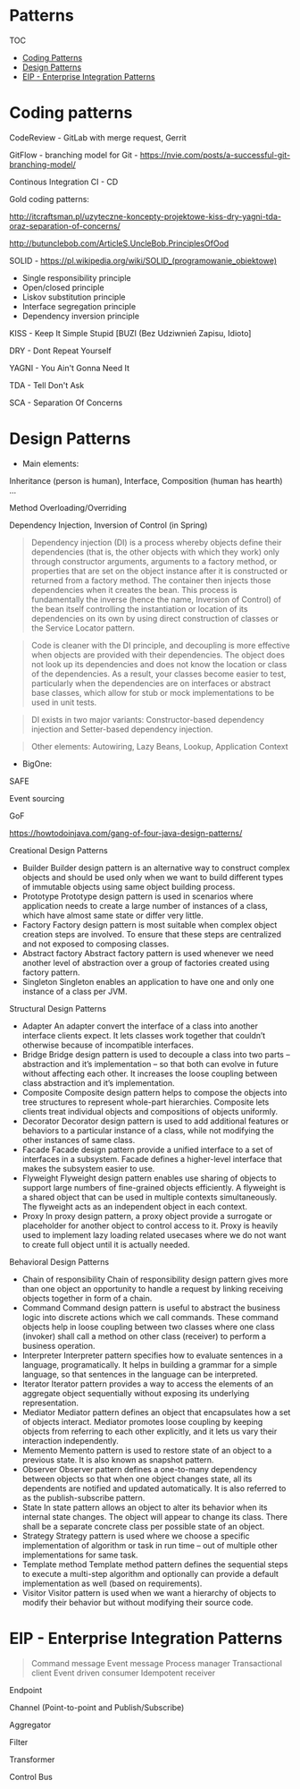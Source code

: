
# Patterns

TOC
- [Coding Patterns](#coding_patterns)
- [Design Patterns](#design_patterns)
- [EIP - Enterprise Integration Patterns](#eip)



# Coding patterns <a name="coding_patterns"></a>

CodeReview - GitLab with merge request, Gerrit

GitFlow - branching model for Git - https://nvie.com/posts/a-successful-git-branching-model/

Continous Integration CI - CD


Gold coding patterns:

http://itcraftsman.pl/uzyteczne-koncepty-projektowe-kiss-dry-yagni-tda-oraz-separation-of-concerns/

http://butunclebob.com/ArticleS.UncleBob.PrinciplesOfOod

SOLID - https://pl.wikipedia.org/wiki/SOLID_(programowanie_obiektowe)

  - Single responsibility principle 
  - Open/closed principle
  - Liskov substitution principle
  - Interface segregation principle
  - Dependency inversion principle

KISS - Keep It Simple Stupid [BUZI (Bez Udziwnień Zapisu, Idioto]

DRY - Dont Repeat Yourself

YAGNI - You Ain't Gonna Need It

TDA - Tell Don't Ask

SCA - Separation Of Concerns




# Design Patterns <a name="design_patterns"></a>

- Main elements:

Inheritance (person is human), Interface, Composition (human has hearth) ...

Method Overloading/Overriding

Dependency Injection, Inversion of Control (in Spring)

> Dependency injection (DI) is a process whereby objects define their dependencies (that is, the other objects with which they work) only through constructor arguments, arguments to a factory method, or properties that are set on the object instance after it is constructed or returned from a factory method. The container then injects those dependencies when it creates the bean. This process is fundamentally the inverse (hence the name, Inversion of Control) of the bean itself controlling the instantiation or location of its dependencies on its own by using direct construction of classes or the Service Locator pattern.

> Code is cleaner with the DI principle, and decoupling is more effective when objects are provided with their dependencies. The object does not look up its dependencies and does not know the location or class of the dependencies. As a result, your classes become easier to test, particularly when the dependencies are on interfaces or abstract base classes, which allow for stub or mock implementations to be used in unit tests.

> DI exists in two major variants: Constructor-based dependency injection and Setter-based dependency injection.

> Other elements: Autowiring, Lazy Beans, Lookup, Application Context

- BigOne:



SAFE

Event sourcing

GoF

https://howtodoinjava.com/gang-of-four-java-design-patterns/

Creational Design Patterns
- Builder	Builder design pattern is an alternative way to construct complex objects and should be used only when we want to build different types of immutable objects using same object building process.
 - Prototype	Prototype design pattern is used in scenarios where application needs to create a large number of instances of a class, which have almost same state or differ very little.
 - Factory	Factory design pattern is most suitable when complex object creation steps are involved. To ensure that these steps are centralized and not exposed to composing classes.
 - Abstract factory	Abstract factory pattern is used whenever we need another level of abstraction over a group of factories created using factory pattern.
- Singleton	Singleton enables an application to have one and only one instance of a class per JVM.

Structural Design Patterns
- Adapter	An adapter convert the interface of a class into another interface clients expect. It lets classes work together that couldn’t otherwise because of incompatible interfaces.
- Bridge	Bridge design pattern is used to decouple a class into two parts – abstraction and it’s implementation – so that both can evolve in future without affecting each other. It increases the loose coupling between class abstraction and it’s implementation.
- Composite	Composite design pattern helps to compose the objects into tree structures to represent whole-part hierarchies. Composite lets clients treat individual objects and compositions of objects uniformly.
- Decorator	Decorator design pattern is used to add additional features or behaviors to a particular instance of a class, while not modifying the other instances of same class.
- Facade	Facade design pattern provide a unified interface to a set of interfaces in a subsystem. Facade defines a higher-level interface that makes the subsystem easier to use.
- Flyweight	Flyweight design pattern enables use sharing of objects to support large numbers of fine-grained objects efficiently. A flyweight is a shared object that can be used in multiple contexts simultaneously. The flyweight acts as an independent object in each context.
- Proxy	In proxy design pattern, a proxy object provide a surrogate or placeholder for another object to control access to it. Proxy is heavily used to implement lazy loading related usecases where we do not want to create full object until it is actually needed.

Behavioral Design Patterns
- Chain of responsibility	Chain of responsibility design pattern gives more than one object an opportunity to handle a request by linking receiving objects together in form of a chain.
- Command	Command design pattern is useful to abstract the business logic into discrete actions which we call commands. These command objects help in loose coupling between two classes where one class (invoker) shall call a method on other class (receiver) to perform a business operation.
- Interpreter	Interpreter pattern specifies how to evaluate sentences in a language, programatically. It helps in building a grammar for a simple language, so that sentences in the language can be interpreted.
- Iterator	Iterator pattern provides a way to access the elements of an aggregate object sequentially without exposing its underlying representation.
- Mediator	Mediator pattern defines an object that encapsulates how a set of objects interact. Mediator promotes loose coupling by keeping objects from referring to each other explicitly, and it lets us vary their interaction independently.
- Memento	Memento pattern is used to restore state of an object to a previous state. It is also known as snapshot pattern.
- Observer	Observer pattern defines a one-to-many dependency between objects so that when one object changes state, all its dependents are notified and updated automatically. It is also referred to as the publish-subscribe pattern.
- State	In state pattern allows an object to alter its behavior when its internal state changes. The object will appear to change its class. There shall be a separate concrete class per possible state of an object.
- Strategy	Strategy pattern is used where we choose a specific implementation of algorithm or task in run time – out of multiple other implementations for same task.
- Template method	Template method pattern defines the sequential steps to execute a multi-step algorithm and optionally can provide a default implementation as well (based on requirements).
- Visitor	Visitor pattern is used when we want a hierarchy of objects to modify their behavior but without modifying their source code.



# EIP - Enterprise Integration Patterns <a name="eip"></a>

> Command message
> Event message
> Process manager
> Transactional client
> Event driven consumer
> Idempotent receiver


Endpoint

Channel (Point-to-point and Publish/Subscribe)

Aggregator

Filter

Transformer

Control Bus
